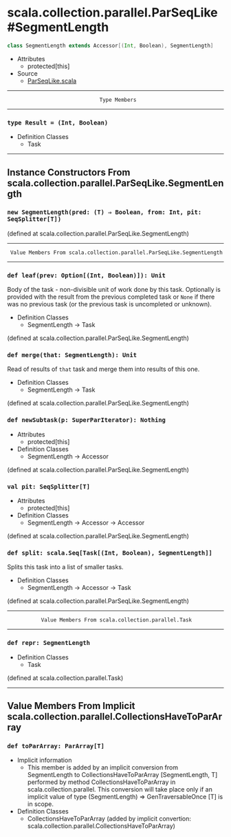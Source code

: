 
#              scala.collection.parallel.ParSeqLike#SegmentLength              #

```scala
class SegmentLength extends Accessor[(Int, Boolean), SegmentLength]
```

* Attributes
  * protected[this]
* Source
  * [ParSeqLike.scala](https://github.com/scala/scala/tree/6d09a1ba5f/src/library/scala/collection/parallel/ParSeqLike.scala#L1)


--------------------------------------------------------------------------------
                                  Type Members
--------------------------------------------------------------------------------


### `type Result = (Int, Boolean)`                                           ###

* Definition Classes
  * Task


--------------------------------------------------------------------------------
 Instance Constructors From scala.collection.parallel.ParSeqLike.SegmentLength
--------------------------------------------------------------------------------


### `new SegmentLength(pred: (T) ⇒ Boolean, from: Int, pit: SeqSplitter[T])` ###

(defined at scala.collection.parallel.ParSeqLike.SegmentLength)


--------------------------------------------------------------------------------
     Value Members From scala.collection.parallel.ParSeqLike.SegmentLength
--------------------------------------------------------------------------------


### `def leaf(prev: Option[(Int, Boolean)]): Unit`                           ###

Body of the task - non-divisible unit of work done by this task. Optionally is
provided with the result from the previous completed task or `None` if there was
no previous task (or the previous task is uncompleted or unknown).

* Definition Classes
  * SegmentLength → Task

(defined at scala.collection.parallel.ParSeqLike.SegmentLength)


### `def merge(that: SegmentLength): Unit`                                   ###

Read of results of `that` task and merge them into results of this one.

* Definition Classes
  * SegmentLength → Task

(defined at scala.collection.parallel.ParSeqLike.SegmentLength)


### `def newSubtask(p: SuperParIterator): Nothing`                           ###

* Attributes
  * protected[this]
* Definition Classes
  * SegmentLength → Accessor

(defined at scala.collection.parallel.ParSeqLike.SegmentLength)


### `val pit: SeqSplitter[T]`                                                ###

* Attributes
  * protected[this]
* Definition Classes
  * SegmentLength → Accessor → Accessor

(defined at scala.collection.parallel.ParSeqLike.SegmentLength)


### `def split: scala.Seq[Task[(Int, Boolean), SegmentLength]]`              ###

Splits this task into a list of smaller tasks.

* Definition Classes
  * SegmentLength → Accessor → Task

(defined at scala.collection.parallel.ParSeqLike.SegmentLength)


--------------------------------------------------------------------------------
               Value Members From scala.collection.parallel.Task
--------------------------------------------------------------------------------


### `def repr: SegmentLength`                                                ###

* Definition Classes
  * Task

(defined at scala.collection.parallel.Task)


--------------------------------------------------------------------------------
Value Members From Implicit scala.collection.parallel.CollectionsHaveToParArray
--------------------------------------------------------------------------------


### `def toParArray: ParArray[T]`                                            ###

* Implicit information
  * This member is added by an implicit conversion from SegmentLength to
    CollectionsHaveToParArray [SegmentLength, T] performed by method
    CollectionsHaveToParArray in scala.collection.parallel. This conversion will
    take place only if an implicit value of type (SegmentLength) ⇒
    GenTraversableOnce [T] is in scope.
* Definition Classes
  * CollectionsHaveToParArray
(added by implicit convertion: scala.collection.parallel.CollectionsHaveToParArray)
